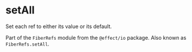 # setAll

Set each ref to either its value or its default.

Part of the `FiberRefs` module from the `@effect/io` package. Also known as `FiberRefs.setAll`.
